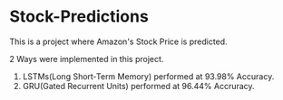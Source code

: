 # Stock-Predictions

This is a project where Amazon's Stock Price is predicted.

2 Ways were implemented in this project.

1. LSTMs(Long Short-Term Memory) performed at 93.98% Accuracy.
2. GRU(Gated Recurrent Units) performed at 96.44% Accruracy.

